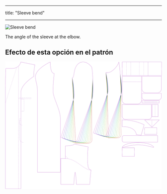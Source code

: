 - - -
title: "Sleeve bend"
- - -

![Sleeve bend](./sleevebend.svg)

The angle of the sleeve at the elbow.

## Efecto de esta opción en el patrón

![This image shows the effect of this option by superimposing several variants that have a different value for this option](carlita_sleevebend_sample.svg "Effect of this option on the pattern")
